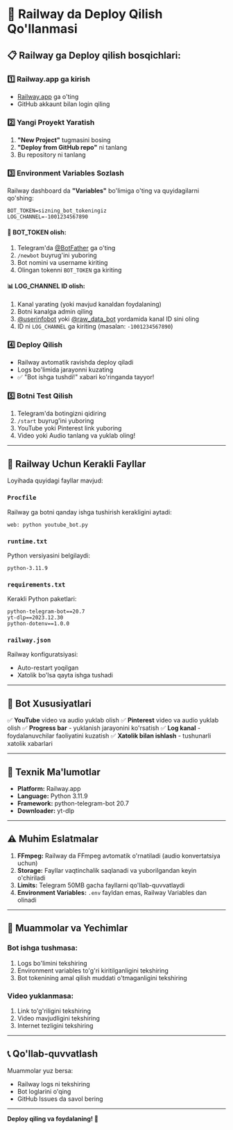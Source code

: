 # 🚀 Railway da Deploy Qilish Qo'llanmasi

## 📋 Railway ga Deploy qilish bosqichlari:

### 1️⃣ Railway.app ga kirish
- [Railway.app](https://railway.app) ga o'ting
- GitHub akkaunt bilan login qiling

### 2️⃣ Yangi Proyekt Yaratish
1. **"New Project"** tugmasini bosing
2. **"Deploy from GitHub repo"** ni tanlang
3. Bu repository ni tanlang

### 3️⃣ Environment Variables Sozlash
Railway dashboard da **"Variables"** bo'limiga o'ting va quyidagilarni qo'shing:

```env
BOT_TOKEN=sizning_bot_tokeningiz
LOG_CHANNEL=-1001234567890
```

#### 🔑 BOT_TOKEN olish:
1. Telegram'da [@BotFather](https://t.me/botfather) ga o'ting
2. `/newbot` buyrug'ini yuboring
3. Bot nomini va username kiriting
4. Olingan tokenni `BOT_TOKEN` ga kiriting

#### 📊 LOG_CHANNEL ID olish:
1. Kanal yarating (yoki mavjud kanaldan foydalaning)
2. Botni kanalga admin qiling
3. [@userinfobot](https://t.me/userinfobot) yoki [@raw_data_bot](https://t.me/raw_data_bot) yordamida kanal ID sini oling
4. ID ni `LOG_CHANNEL` ga kiriting (masalan: `-1001234567890`)

### 4️⃣ Deploy Qilish
- Railway avtomatik ravishda deploy qiladi
- Logs bo'limida jarayonni kuzating
- ✅ "Bot ishga tushdi!" xabari ko'ringanda tayyor!

### 5️⃣ Botni Test Qilish
1. Telegram'da botingizni qidiring
2. `/start` buyrug'ini yuboring
3. YouTube yoki Pinterest link yuboring
4. Video yoki Audio tanlang va yuklab oling!

---

## 📁 Railway Uchun Kerakli Fayllar

Loyihada quyidagi fayllar mavjud:

### `Procfile`
Railway ga botni qanday ishga tushirish kerakligini aytadi:
```
web: python youtube_bot.py
```

### `runtime.txt`
Python versiyasini belgilaydi:
```
python-3.11.9
```

### `requirements.txt`
Kerakli Python paketlari:
```
python-telegram-bot==20.7
yt-dlp==2023.12.30
python-dotenv==1.0.0
```

### `railway.json`
Railway konfiguratsiyasi:
- Auto-restart yoqilgan
- Xatolik bo'lsa qayta ishga tushadi

---

## 🎯 Bot Xususiyatlari

✅ **YouTube** video va audio yuklab olish
✅ **Pinterest** video va audio yuklab olish
✅ **Progress bar** - yuklanish jarayonini ko'rsatish
✅ **Log kanal** - foydalanuvchilar faoliyatini kuzatish
✅ **Xatolik bilan ishlash** - tushunarli xatolik xabarlari

---

## 🔧 Texnik Ma'lumotlar

- **Platform:** Railway.app
- **Language:** Python 3.11.9
- **Framework:** python-telegram-bot 20.7
- **Downloader:** yt-dlp

---

## ⚠️ Muhim Eslatmalar

1. **FFmpeg:** Railway da FFmpeg avtomatik o'rnatiladi (audio konvertatsiya uchun)
2. **Storage:** Fayllar vaqtinchalik saqlanadi va yuborilgandan keyin o'chiriladi
3. **Limits:** Telegram 50MB gacha fayllarni qo'llab-quvvatlaydi
4. **Environment Variables:** `.env` fayldan emas, Railway Variables dan olinadi

---

## 🐛 Muammolar va Yechimlar

### Bot ishga tushmasa:
1. Logs bo'limini tekshiring
2. Environment variables to'g'ri kiritilganligini tekshiring
3. Bot tokenining amal qilish muddati o'tmaganligini tekshiring

### Video yuklanmasa:
1. Link to'g'riligini tekshiring
2. Video mavjudligini tekshiring
3. Internet tezligini tekshiring

---

## 📞 Qo'llab-quvvatlash

Muammolar yuz bersa:
- Railway logs ni tekshiring
- Bot loglarini o'qing
- GitHub Issues da savol bering

---

**Deploy qiling va foydalaning! 🚀**
